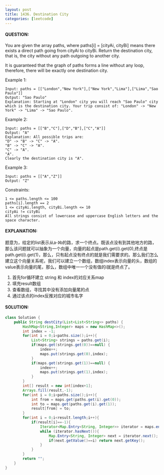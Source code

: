 ```yaml
---
layout: post
title: 1436. Destination City
categories: [leetcode]
---
```

#### QUESTION:
You are given the array paths, where paths[i] = [cityAi, cityBi] means there exists a direct path going from cityAi to cityBi. Return the destination city, that is, the city without any path outgoing to another city.

It is guaranteed that the graph of paths forms a line without any loop, therefore, there will be exactly one destination city.

Example 1:
```
Input: paths = [["London","New York"],["New York","Lima"],["Lima","Sao Paulo"]]
Output: "Sao Paulo" 
Explanation: Starting at "London" city you will reach "Sao Paulo" city which is the destination city. Your trip consist of: "London" -> "New York" -> "Lima" -> "Sao Paulo".
```
Example 2:
```
Input: paths = [["B","C"],["D","B"],["C","A"]]
Output: "A"
Explanation: All possible trips are: 
"D" -> "B" -> "C" -> "A". 
"B" -> "C" -> "A". 
"C" -> "A". 
"A". 
Clearly the destination city is "A".
```
Example 3:
```
Input: paths = [["A","Z"]]
Output: "Z"
```

Constraints:
```
1 <= paths.length <= 100
paths[i].length == 2
1 <= cityAi.length, cityBi.length <= 10
cityAi != cityBi
All strings consist of lowercase and uppercase English letters and the space character.
```
#### EXPLANATION:
题意为，给定的list表示从a-》b的路，求一个终点。既该点没有到其他地方的路，那么该问题就可以抽象为一个向量，向量的起点是path.get(i).get(0),终点是path.get(i).get(1)，那么，只有起点没有终点的就是我们需要求的。那么我们怎么建立这个向量关系呢，我们可以建立一个数组，数组index表示向量的头，数组的value表示向量的尾，那么，数组中唯一一个没有值的i就是终点了。  
1. 首先for循环建立 string 和 index的对应关系map  
2. 填充result数组  
3. 查看数组，寻找其中没有添加向量尾的点  
4. 通过该点的index反推对应的城市名字

#### SOLUTION:
```java
class Solution {
    public String destCity(List<List<String>> paths) {
        HashMap<String,Integer> maps = new HashMap<>();
        int index = -1;
        for(int i = 0;i<paths.size();i++){
            List<String> strings = paths.get(i);
            if(maps.get(strings.get(0))==null) {
                index++;
                maps.put(strings.get(0),index);
            }
            if(maps.get(strings.get(1))==null) {
                index++;
                maps.put(strings.get(1),index);
            }
        }
        int[] result = new int[index+1];
        Arrays.fill(result,-1);
        for(int i = 0;i<paths.size();i++){
            int from = maps.get(paths.get(i).get(0));
            int to = maps.get(paths.get(i).get(1));
            result[from] = to;
        }
        for(int i = 0;i<result.length;i++){
            if(result[i]==-1){
                Iterator<Map.Entry<String, Integer>> iterator = maps.entrySet().iterator();
                while (iterator.hasNext()){
                    Map.Entry<String, Integer> next = iterator.next();
                    if(next.getValue()==i) return next.getKey();
                }
            }
        }
        return "";
    }
}
```
